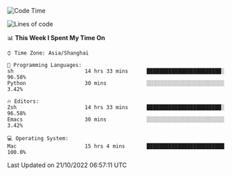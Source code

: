 <!--START_SECTION:waka-->
![Code Time](http://img.shields.io/badge/Code%20Time-927%20hrs%2035%20mins-blue)

![Lines of code](https://img.shields.io/badge/From%20Hello%20World%20I%27ve%20Written-23%20Thousand%20lines%20of%20code-blue)

📊 **This Week I Spent My Time On** 

```text
⌚︎ Time Zone: Asia/Shanghai

💬 Programming Languages: 
sh                       14 hrs 33 mins      ████████████████████████░   96.58% 
Python                   30 mins             ░░░░░░░░░░░░░░░░░░░░░░░░░   3.42%

🔥 Editors: 
Zsh                      14 hrs 33 mins      ████████████████████████░   96.58% 
Emacs                    30 mins             ░░░░░░░░░░░░░░░░░░░░░░░░░   3.42%

💻 Operating System: 
Mac                      15 hrs 4 mins       █████████████████████████   100.0%

```


 Last Updated on 21/10/2022 06:57:11 UTC
<!--END_SECTION:waka-->
